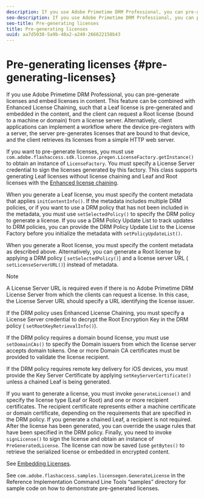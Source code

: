 ```yaml
---
description: If you use Adobe Primetime DRM Professional, you can pre-generate licenses and embed licenses in content. This feature can be combined with Enhanced License Chaining, such that a Leaf license is pre-generated and embedded in the content, and the client can request a Root license (bound to a machine or domain) from a license server. Alternatively, client applications can implement a workflow where the device pre-registers with a server, the server pre-generates licenses that are bound to that device, and the client retrieves its licenses from a simple HTTP web server.
seo-description: If you use Adobe Primetime DRM Professional, you can pre-generate licenses and embed licenses in content. This feature can be combined with Enhanced License Chaining, such that a Leaf license is pre-generated and embedded in the content, and the client can request a Root license (bound to a machine or domain) from a license server. Alternatively, client applications can implement a workflow where the device pre-registers with a server, the server pre-generates licenses that are bound to that device, and the client retrieves its licenses from a simple HTTP web server.
seo-title: Pre-generating licenses
title: Pre-generating licenses
uuid: aa7d5038-5a9b-40a2-a240-266622158b43
---
```


# Pre-generating licenses {#pre-generating-licenses}

If you use Adobe Primetime DRM Professional, you can pre-generate licenses and embed licenses in content. This feature can be combined with Enhanced License Chaining, such that a Leaf license is pre-generated and embedded in the content, and the client can request a Root license (bound to a machine or domain) from a license server. Alternatively, client applications can implement a workflow where the device pre-registers with a server, the server pre-generates licenses that are bound to that device, and the client retrieves its licenses from a simple HTTP web server.

If you want to pre-generate licenses, you must use `com.adobe.flashaccess.sdk.license.pregen.LicenseFactory.getInstance()` to obtain an instance of `LicenseFactory`. You must specify a License Server credential to sign the licenses generated by this factory. This class supports generating Leaf licenses without license chaining and Leaf and Root licenses with the [Enhanced license chaining](../../protecting-content/implementing-the-license-server/license-chaining/gen-enhanced-license-chaining.md).

When you generate a Leaf license, you must specify the content metadata that applies `initContentInfo()`. If the metadata includes multiple DRM policies, or if you want to use a DRM policy that has not been included in the metadata, you must use `setSelectedPolicy()` to specify the DRM policy to generate a license. If you use a DRM Policy Update List to track updates to DRM policies, you can provide the DRM Policy Update List to the License Factory before you initialize the metadata with `setPolicyUpdateList()`.

When you generate a Root license, you must specify the content metadata as described above. Alternatively, you can generate a Root license by applying a DRM policy ( `setSelectedPolicy()`) and a license server URL ( `setLicenseServerURL()`) instead of metadata.

>[!NOTE]
>
>A License Server URL is required even if there is no Adobe Primetime DRM License Server from which the clients can request a license. In this case, the License Server URL should specify a URL identifying the license issuer.

If the DRM policy uses Enhanced License Chaining, you must specify a License Server credential to decrypt the Root Encryption Key in the DRM policy ( `setRootKeyRetrievalInfo()`).

If the DRM policy requires a domain bound license, you must use `setDomainCAs()` to specify the Domain issuers from which the license server accepts domain tokens. One or more Domain CA certificates must be provided to validate the license recipient.

If the DRM policy requires remote key delivery for iOS devices, you must provide the Key Server Certificate by applying `setKeyServerCertificate()` unless a chained Leaf is being generated.

If you want to generate a license, you must invoke `generateLicense()` and specify the license type (Leaf or Root) and one or more recipient certificates. The recipient certificate represents either a machine certificate or domain certificate, depending on the requirements that are specified in the DRM policy. If you generate a chained Leaf, a recipient is not required. After the license has been generated, you can override the usage rules that have been specified in the DRM policy. Finally, you need to invoke `signLicense()` to sign the license and obtain an instance of `PreGeneratedLicense`. The license can now be saved (use `getBytes()` to retrieve the serialized license or embedded in encrypted content.

See [Embedding Licenses](../../protecting-content/pre-generating-and-embedded-licenses/embedding-licenses.md).

See `com.adobe.flashaccess.samples.licensegen.GenerateLicense` in the Reference Implementation Command Line Tools “samples” directory for sample code on how to demonstrate pre-generated licenses. 
